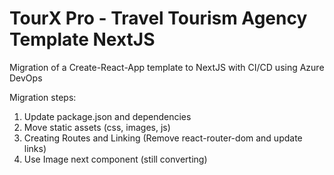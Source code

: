 # TourX Pro - Travel Tourism Agency Template NextJS

Migration of a Create-React-App template to NextJS with CI/CD using Azure DevOps


Migration steps:

1. Update package.json and dependencies
2. Move static assets (css, images, js)
3. Creating Routes and Linking (Remove react-router-dom and update links)
4. Use Image next component (still converting)
